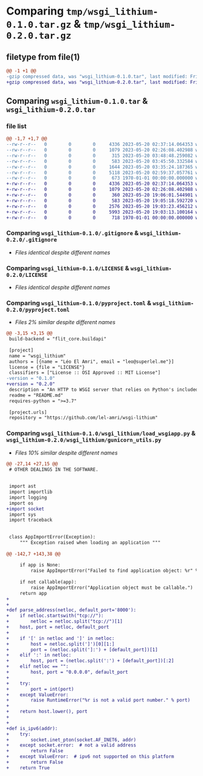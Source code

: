# Comparing `tmp/wsgi_lithium-0.1.0.tar.gz` & `tmp/wsgi_lithium-0.2.0.tar.gz`

## filetype from file(1)

```diff
@@ -1 +1 @@
-gzip compressed data, was "wsgi_lithium-0.1.0.tar", last modified: Fri Jan  1 00:00:00 2016, max compression
+gzip compressed data, was "wsgi_lithium-0.2.0.tar", last modified: Fri Jan  1 00:00:00 2016, max compression
```

## Comparing `wsgi_lithium-0.1.0.tar` & `wsgi_lithium-0.2.0.tar`

### file list

```diff
@@ -1,7 +1,7 @@
--rw-r--r--   0        0        0     4336 2023-05-20 02:37:14.064353 wsgi_lithium-0.1.0/.gitignore
--rw-r--r--   0        0        0     1079 2023-05-20 02:26:08.402988 wsgi_lithium-0.1.0/LICENSE
--rw-r--r--   0        0        0      315 2023-05-20 03:48:48.259082 wsgi_lithium-0.1.0/README.md
--rw-r--r--   0        0        0      583 2023-05-20 03:45:50.332584 wsgi_lithium-0.1.0/pyproject.toml
--rw-r--r--   0        0        0     1644 2023-05-20 03:35:24.187365 wsgi_lithium-0.1.0/wsgi_lithium/__init__.py
--rw-r--r--   0        0        0     5118 2023-05-20 02:59:37.057761 wsgi_lithium-0.1.0/wsgi_lithium/load_wsgiapp.py
--rw-r--r--   0        0        0      673 1970-01-01 00:00:00.000000 wsgi_lithium-0.1.0/PKG-INFO
+-rw-r--r--   0        0        0     4336 2023-05-20 02:37:14.064353 wsgi_lithium-0.2.0/.gitignore
+-rw-r--r--   0        0        0     1079 2023-05-20 02:26:08.402988 wsgi_lithium-0.2.0/LICENSE
+-rw-r--r--   0        0        0      360 2023-05-20 19:06:01.544901 wsgi_lithium-0.2.0/README.md
+-rw-r--r--   0        0        0      583 2023-05-20 19:05:18.592720 wsgi_lithium-0.2.0/pyproject.toml
+-rw-r--r--   0        0        0     2576 2023-05-20 19:03:23.456212 wsgi_lithium-0.2.0/wsgi_lithium/__init__.py
+-rw-r--r--   0        0        0     5993 2023-05-20 19:03:13.100164 wsgi_lithium-0.2.0/wsgi_lithium/gunicorn_utils.py
+-rw-r--r--   0        0        0      718 1970-01-01 00:00:00.000000 wsgi_lithium-0.2.0/PKG-INFO
```

### Comparing `wsgi_lithium-0.1.0/.gitignore` & `wsgi_lithium-0.2.0/.gitignore`

 * *Files identical despite different names*

### Comparing `wsgi_lithium-0.1.0/LICENSE` & `wsgi_lithium-0.2.0/LICENSE`

 * *Files identical despite different names*

### Comparing `wsgi_lithium-0.1.0/pyproject.toml` & `wsgi_lithium-0.2.0/pyproject.toml`

 * *Files 2% similar despite different names*

```diff
@@ -3,15 +3,15 @@
 build-backend = "flit_core.buildapi"
 
 [project]
 name = "wsgi_lithium"
 authors = [{name = "Léo El Amri", email = "leo@superlel.me"}]
 license = {file = "LICENSE"}
 classifiers = ["License :: OSI Approved :: MIT License"]
-version = "0.1.0"
+version = "0.2.0"
 description = "An HTTP to WSGI server that relies on Python's included batteries"
 readme = "README.md"
 requires-python = ">=3.7"
 
 [project.urls]
 repository = "https://github.com/lel-amri/wsgi-lithium"
```

### Comparing `wsgi_lithium-0.1.0/wsgi_lithium/load_wsgiapp.py` & `wsgi_lithium-0.2.0/wsgi_lithium/gunicorn_utils.py`

 * *Files 10% similar despite different names*

```diff
@@ -27,14 +27,15 @@
 # OTHER DEALINGS IN THE SOFTWARE.
 
 
 import ast
 import importlib
 import logging
 import os
+import socket
 import sys
 import traceback
 
 
 class AppImportError(Exception):
     """ Exception raised when loading an application """
 
@@ -142,7 +143,38 @@
 
     if app is None:
         raise AppImportError("Failed to find application object: %r" % obj)
 
     if not callable(app):
         raise AppImportError("Application object must be callable.")
     return app
+
+
+def parse_address(netloc, default_port='8000'):
+    if netloc.startswith("tcp://"):
+        netloc = netloc.split("tcp://")[1]
+    host, port = netloc, default_port
+
+    if '[' in netloc and ']' in netloc:
+        host = netloc.split(']')[0][1:]
+        port = (netloc.split(']:') + [default_port])[1]
+    elif ':' in netloc:
+        host, port = (netloc.split(':') + [default_port])[:2]
+    elif netloc == "":
+        host, port = "0.0.0.0", default_port
+
+    try:
+        port = int(port)
+    except ValueError:
+        raise RuntimeError("%r is not a valid port number." % port)
+
+    return host.lower(), port
+
+
+def is_ipv6(addr):
+    try:
+        socket.inet_pton(socket.AF_INET6, addr)
+    except socket.error:  # not a valid address
+        return False
+    except ValueError:  # ipv6 not supported on this platform
+        return False
+    return True
```


